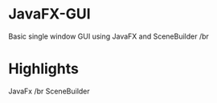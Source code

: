 # JavaFX-GUI
Basic single window GUI using JavaFX and SceneBuilder /br
# Highlights
JavaFx /br
SceneBuilder
